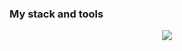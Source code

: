 

### My stack and tools

<p align="center">
  <a href="https://skillicons.dev">
    <img src="https://skillicons.dev/icons?i=js,html,css,react,nextjs,nodejs,figma&theme=light,git,github,bash" />
  </a>
</p>
